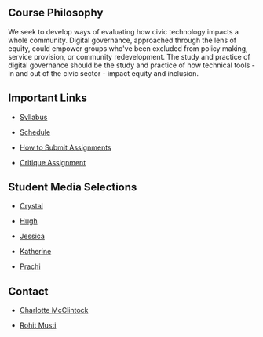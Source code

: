 ## Course Philosophy

We seek to develop ways of evaluating how civic technology impacts a whole community.
Digital governance, approached through the lens of equity, could empower groups who've been excluded from policy making, service provision, or community redevelopment.
The study and practice of digital governance should be the study and practice of how technical tools - in and out of the civic sector - impact equity and inclusion.

## Important Links

- [Syllabus](./syllabus.md)

- [Schedule](./schedule.md)

- [How to Submit Assignments](./submit.md)

- [Critique Assignment](./critique.md)

## Student Media Selections

- [Crystal](./media-selections/Crystal.md)

- [Hugh](./media-selections/hugh.md)

- [Jessica](./media-selections/jessica.md)

- [Katherine](./media-selections/katherine.md)

- [Prachi](./media-selections/Prachi.md)

## Contact

- [Charlotte McClintock](mailto:char@virginia.edu)

- [Rohit Musti](mailto:ro@virginia.edu)
